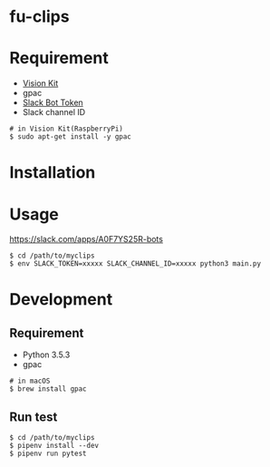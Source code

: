 # fu-clips

<!-- [![Build Status](https://travis-ci.org/toku345/clips.svg?branch=master)](https://travis-ci.org/toku345/myclips) -->
<!-- [![Maintainability](https://api.codeclimate.com/v1/badges/03ed229224b41962ea14/maintainability)](https://codeclimate.com/github/toku345/myclips/maintainability) -->
<!-- [![Test Coverage](https://api.codeclimate.com/v1/badges/03ed229224b41962ea14/test_coverage)](https://codeclimate.com/github/toku345/myclips/test_coverage) -->


# Requirement

- [Vision Kit](https://aiyprojects.withgoogle.com/vision/)
- gpac
- [Slack Bot Token](https://slack.com/apps/A0F7YS25R-bots)
- Slack channel ID

``` console
# in Vision Kit(RaspberryPi)
$ sudo apt-get install -y gpac
```

# Installation

# Usage

https://slack.com/apps/A0F7YS25R-bots


``` console
$ cd /path/to/myclips
$ env SLACK_TOKEN=xxxxx SLACK_CHANNEL_ID=xxxxx python3 main.py
```

# Development

## Requirement

- Python 3.5.3
- gpac

``` console
# in macOS
$ brew install gpac
```

## Run test

``` console
$ cd /path/to/myclips
$ pipenv install --dev
$ pipenv run pytest
```
